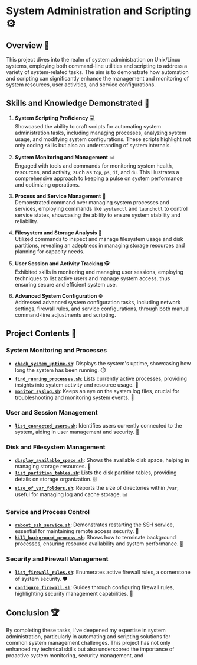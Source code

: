 # System Administration and Scripting :gear:

## Overview :mag_right:

This project dives into the realm of system administration on Unix/Linux systems, employing both command-line utilities and scripting to address a variety of system-related tasks. The aim is to demonstrate how automation and scripting can significantly enhance the management and monitoring of system resources, user activities, and service configurations.

## Skills and Knowledge Demonstrated :brain:

1. **System Scripting Proficiency** :computer:  
   Showcased the ability to craft scripts for automating system administration tasks, including managing processes, analyzing system usage, and modifying system configurations. These scripts highlight not only coding skills but also an understanding of system internals.

2. **System Monitoring and Management** :bar_chart:  
   Engaged with tools and commands for monitoring system health, resources, and activity, such as `top`, `ps`, `df`, and `du`. This illustrates a comprehensive approach to keeping a pulse on system performance and optimizing operations.

3. **Process and Service Management** :wrench:  
   Demonstrated command over managing system processes and services, employing commands like `systemctl` and `launchctl` to control service states, showcasing the ability to ensure system stability and reliability.

4. **Filesystem and Storage Analysis** :file_folder:  
   Utilized commands to inspect and manage filesystem usage and disk partitions, revealing an adeptness in managing storage resources and planning for capacity needs.

5. **User Session and Activity Tracking** :detective:  
   Exhibited skills in monitoring and managing user sessions, employing techniques to list active users and manage system access, thus ensuring secure and efficient system use.

6. **Advanced System Configuration** :gear:  
   Addressed advanced system configuration tasks, including network settings, firewall rules, and service configurations, through both manual command-line adjustments and scripting.

## Project Contents :file_folder:

### System Monitoring and Processes
- [**`check_system_uptime.sh`**](https://github.com/aitelkob/init/blob/master/system/check_system_uptime.sh): Displays the system's uptime, showcasing how long the system has been running. ⏱️
- [**`find_running_processes.sh`**](https://github.com/aitelkob/init/blob/master/system/find_running_processes.sh): Lists currently active processes, providing insights into system activity and resource usage. 🔄
- [**`monitor_syslog.sh`**](https://github.com/aitelkob/init/blob/master/system/monitor_syslog.sh): Keeps an eye on the system log files, crucial for troubleshooting and monitoring system events. 📜

### User and Session Management
- [**`list_connected_users.sh`**](https://github.com/aitelkob/init/blob/master/system/list_connected_users.sh): Identifies users currently connected to the system, aiding in user management and security. 👥

### Disk and Filesystem Management
- [**`display_available_space.sh`**](https://github.com/aitelkob/init/blob/master/system/display_available_space.sh): Shows the available disk space, helping in managing storage resources. 💾
- [**`list_partition_tables.sh`**](https://github.com/aitelkob/init/blob/master/system/list_partition_tables.sh): Lists the disk partition tables, providing details on storage organization. 🗄️
- [**`size_of_var_folders.sh`**](https://github.com/aitelkob/init/blob/master/system/size_of_var_folders.sh): Reports the size of directories within `/var`, useful for managing log and cache storage. 📊

### Service and Process Control
- [**`reboot_ssh_service.sh`**](https://github.com/aitelkob/init/blob/master/system/reboot_ssh_service.sh): Demonstrates restarting the SSH service, essential for maintaining remote access security. 🔁
- [**`kill_background_process.sh`**](https://github.com/aitelkob/init/blob/master/system/kill_background_process.sh): Shows how to terminate background processes, ensuring resource availability and system performance. 🛑

### Security and Firewall Management
- [**`list_firewall_rules.sh`**](https://github.com/aitelkob/init/blob/master/system/list_firewall_rules.sh): Enumerates active firewall rules, a cornerstone of system security. 🛡️
- [**`configure_firewall.sh`**](https://github.com/aitelkob/init/blob/master/system/configure_firewall.sh): Guides through configuring firewall rules, highlighting security management capabilities. 🔧

## Conclusion :trophy:

By completing these tasks, I've deepened my expertise in system administration, particularly in automating and scripting solutions for common system management challenges. This project has not only enhanced my technical skills but also underscored the importance of proactive system monitoring, security management, and


